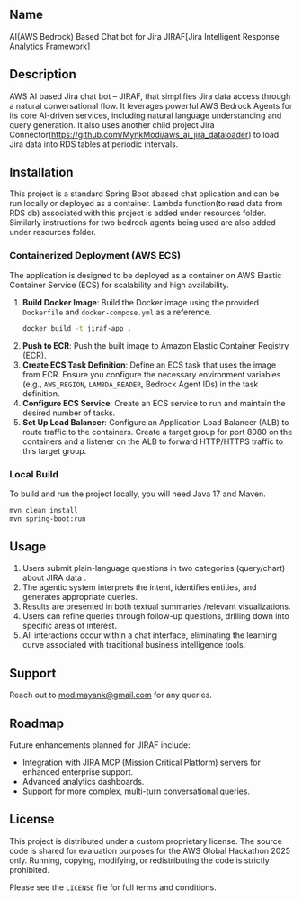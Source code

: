## Name
AI(AWS Bedrock) Based Chat bot for Jira JIRAF[Jira Intelligent Response Analytics Framework]


## Description
AWS AI based Jira chat bot – JIRAF, that simplifies Jira data access through a natural conversational flow. It leverages powerful AWS Bedrock Agents for its core AI-driven services, including natural language understanding and query generation. It also uses another child project Jira Connector(https://github.com/MynkModi/aws_ai_jira_dataloader) to load Jira data into RDS tables at periodic intervals.


## Installation
This project is a standard Spring Boot abased chat pplication and can be run locally or deployed as a container. Lambda function(to read data from RDS db) associated with this project is added under resources folder. Similarly instructions for two bedrock agents  being used are also added under resources folder.

### Containerized Deployment (AWS ECS)
The application is designed to be deployed as a container on AWS Elastic Container Service (ECS) for scalability and high availability.

1.  **Build Docker Image**: Build the Docker image using the provided `Dockerfile` and `docker-compose.yml` as a reference.
    ```sh
    docker build -t jiraf-app .
    ```
2.  **Push to ECR**: Push the built image to Amazon Elastic Container Registry (ECR).
3.  **Create ECS Task Definition**: Define an ECS task that uses the image from ECR. Ensure you configure the necessary environment variables (e.g., `AWS_REGION`, `LAMBDA_READER`, Bedrock Agent IDs) in the task definition.
4.  **Configure ECS Service**: Create an ECS service to run and maintain the desired number of tasks.
5.  **Set Up Load Balancer**: Configure an Application Load Balancer (ALB) to route traffic to the containers. Create a target group for port 8080 on the containers and a listener on the ALB to forward HTTP/HTTPS traffic to this target group.

### Local Build
To build and run the project locally, you will need Java 17 and Maven.
```sh
mvn clean install
mvn spring-boot:run
```

## Usage
1. Users submit plain-language questions in  two categories (query/chart) about JIRA data .
2. The agentic system interprets the intent, identifies entities, and generates appropriate queries.
3. Results are presented in both textual summaries /relevant visualizations.
4. Users can refine queries through follow-up questions, drilling down into specific areas of interest.
5. All interactions occur within a chat interface, eliminating the learning curve associated with traditional business intelligence tools.

## Support
Reach out to modimayank@gmail.com for any queries.

## Roadmap
Future enhancements planned for JIRAF include:
- Integration with JIRA MCP (Mission Critical Platform) servers for enhanced enterprise support.
- Advanced analytics dashboards.
- Support for more complex, multi-turn conversational queries.

## License
This project is distributed under a custom proprietary license. The source code is shared for evaluation purposes for the AWS Global Hackathon 2025 only. Running, copying, modifying, or redistributing the code is strictly prohibited.

Please see the `LICENSE` file for full terms and conditions.
